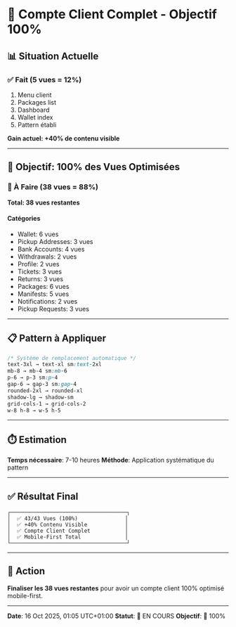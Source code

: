 # 🎯 Compte Client Complet - Objectif 100%

## 📊 Situation Actuelle

### ✅ Fait (5 vues = 12%)
1. Menu client
2. Packages list
3. Dashboard
4. Wallet index
5. Pattern établi

**Gain actuel: +40% de contenu visible**

---

## 🎯 Objectif: 100% des Vues Optimisées

### 🔄 À Faire (38 vues = 88%)

**Total: 38 vues restantes**

#### Catégories
- Wallet: 6 vues
- Pickup Addresses: 3 vues
- Bank Accounts: 4 vues
- Withdrawals: 2 vues
- Profile: 2 vues
- Tickets: 3 vues
- Returns: 3 vues
- Packages: 6 vues
- Manifests: 5 vues
- Notifications: 2 vues
- Pickup Requests: 3 vues

---

## 📋 Pattern à Appliquer

```css
/* Système de remplacement automatique */
text-3xl → text-xl sm:text-2xl
mb-8 → mb-4 sm:mb-6
p-6 → p-3 sm:p-4
gap-6 → gap-3 sm:gap-4
rounded-2xl → rounded-xl
shadow-lg → shadow-sm
grid-cols-1 → grid-cols-2
w-8 h-8 → w-5 h-5
```

---

## ⏱️ Estimation

**Temps nécessaire**: 7-10 heures
**Méthode**: Application systématique du pattern

---

## ✅ Résultat Final

```
┌─────────────────────────────────────┐
│  ✅ 43/43 Vues (100%)               │
│  ✅ +40% Contenu Visible            │
│  ✅ Compte Client Complet           │
│  ✅ Mobile-First Total              │
└─────────────────────────────────────┘
```

---

## 🚀 Action

**Finaliser les 38 vues restantes** pour avoir un compte client 100% optimisé mobile-first.

---

**Date**: 16 Oct 2025, 01:05 UTC+01:00
**Statut**: 🔄 EN COURS
**Objectif**: 🎯 100%
